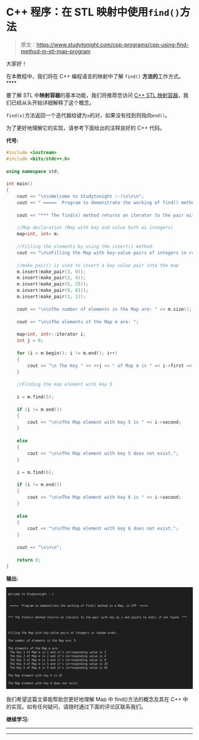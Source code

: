 # C++ 程序：在 STL 映射中使用`find()`方法

> 原文：<https://www.studytonight.com/cpp-programs/cpp-using-find-method-in-stl-map-program>

大家好！

在本教程中，我们将在 C++ 编程语言的映射中了解 `find()` **方法的**工作方式。****

要了解 STL 中**映射容器**的基本功能，我们将推荐您访问 [C++ STL 映射容器](https://www.studytonight.com/cpp/stl/stl-container-map)，我们已经从头开始详细解释了这个概念。

`find(x)`方法返回一个迭代器给键为`x`的对，如果没有找到则指向`end()`。

为了更好地理解它的实现，请参考下面给出的注释良好的 C++ 代码。

**代号:**

```cpp
#include <iostream>
#include <bits/stdc++.h>

using namespace std;

int main()
{
    cout << "\n\nWelcome to Studytonight :-)\n\n\n";
    cout << " =====  Program to demonstrate the working of find() method in a Map, in CPP  ===== \n\n\n";

    cout << "*** The find(x) method returns an iterator to the pair with key as x and points to end() if not found. *** \n\n";

    //Map declaration (Map with key and value both as integers)
    map<int, int> m;

    //Filling the elements by using the insert() method.
    cout << "\n\nFilling the Map with key-value pairs of integers in random order."; //Map automatically stores them in increasing order of keys

    //make_pair() is used to insert a key value pair into the map
    m.insert(make_pair(3, 9));
    m.insert(make_pair(2, 4));
    m.insert(make_pair(5, 25));
    m.insert(make_pair(9, 81));
    m.insert(make_pair(1, 1));

    cout << "\n\nThe number of elements in the Map are: " << m.size();

    cout << "\n\nThe elements of the Map m are: ";

    map<int, int>::iterator i;
    int j = 0;

    for (i = m.begin(); i != m.end(); i++)
    {
        cout << "\n The Key " << ++j << " of Map m is " << i->first << " and it's corresponding value is " << i->second;
    }

    //Finding the map element with key 5

    i = m.find(5);

    if (i != m.end())
    {
        cout << "\n\nThe Map element with key 5 is " << i->second;
    }

    else
    {
        cout << "\n\nThe Map element with key 5 does not exist.";
    }

    i = m.find(6);

    if (i != m.end())
    {
        cout << "\n\nThe Map element with key 6 is " << i->second;
    }

    else
    {
        cout << "\n\nThe Map element with key 6 does not exist.";
    }

    cout << "\n\n\n";

    return 0;
} 
```

**输出:**

![C++ find() map](img/733bf8768e782565e423daaaaf2c9dee.png)

我们希望这篇文章能帮助您更好地理解 Map 中 find()方法的概念及其在 C++ 中的实现。如有任何疑问，请随时通过下面的评论区联系我们。

**继续学习:**

* * *

* * *